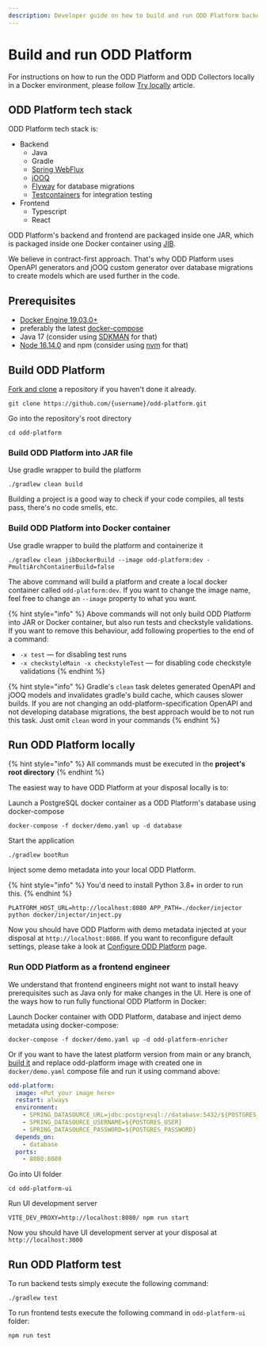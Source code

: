```yaml
---
description: Developer guide on how to build and run ODD Platform backend and frontend
---
```


# Build and run ODD Platform

For instructions on how to run the ODD Platform and ODD Collectors locally in a Docker environment, please follow [Try locally](../../configuration-and-deployment/trylocally.md) article.&#x20;

## ODD Platform tech stack

ODD Platform tech stack is:

* Backend
  * Java
  * Gradle
  * [Spring WebFlux](https://docs.spring.io/spring-framework/docs/current/reference/html/web-reactive.html)
  * [jOOQ](https://www.jooq.org/)
  * [Flyway](https://flywaydb.org/) for database migrations
  * [Testcontainers](https://www.testcontainers.org/) for integration testing
* Frontend
  * Typescript
  * React

ODD Platform's backend and frontend are packaged inside one JAR, which is packaged inside one Docker container using [JIB](https://github.com/GoogleContainerTools/jib).

We believe in contract-first approach. That's why ODD Platform uses OpenAPI generators and jOOQ custom generator over database migrations to create models which are used further in the code.

## Prerequisites

* [Docker Engine 19.03.0+](https://docs.docker.com/engine/install/)
* preferably the latest [docker-compose](https://docs.docker.com/compose/install/)
* Java 17 (consider using [SDKMAN](https://sdkman.io/) for that)
* [Node 16.14.0](https://nodejs.org/en/) and npm (consider using [nvm](https://github.com/nvm-sh/nvm) for that)

## Build ODD Platform

[Fork and clone](../how-to-contribute.md#forking-a-repository) a repository if you haven't done it already.

```shell
git clone https://github.com/{username}/odd-platform.git
```

Go into the repository's root directory

```shell
cd odd-platform
```

### Build ODD Platform into JAR file

Use gradle wrapper to build the platform

```shell
./gradlew clean build
```

Building a project is a good way to check if your code compiles, all tests pass, there's no code smells, etc.

### Build ODD Platform into Docker container

Use gradle wrapper to build the platform and containerize it

```shell
./gradlew clean jibDockerBuild --image odd-platform:dev -PmultiArchContainerBuild=false
```

The above command will build a platform and create a local docker container called `odd-platform:dev`. If you want to change the image name, feel free to change an `--image` property to what you want.

{% hint style="info" %}
Above commands will not only build ODD Platform into JAR or Docker container, but also run tests and checkstyle validations. If you want to remove this behaviour, add following properties to the end of a command:

* &#x20;`-x test` — for disabling test runs
* `-x checkstyleMain -x checkstyleTest` — for disabling code checkstyle validations
{% endhint %}

{% hint style="info" %}
Gradle's `clean` task deletes generated OpenAPI and jOOQ models and invalidates gradle's build cache, which causes slower builds. If you are not changing an odd-platform-specification OpenAPI and not developing database migrations, the best approach would be to not run this task. Just omit `clean` word in your commands
{% endhint %}

## Run ODD Platform locally

{% hint style="info" %}
All commands must be executed in the **project's root directory**
{% endhint %}

The easiest way to have ODD Platform at your disposal locally is to:

Launch a PostgreSQL docker container as a ODD Platform's database using docker-compose

```shell
docker-compose -f docker/demo.yaml up -d database
```

Start the application

```shell
./gradlew bootRun
```

Inject some demo metadata into your local ODD Platform.&#x20;

{% hint style="info" %}
You'd need to install Python 3.8+ in order to run this.
{% endhint %}

```shell
PLATFORM_HOST_URL=http://localhost:8080 APP_PATH=./docker/injector python docker/injector/inject.py
```

Now you should have ODD Platform with demo metadata injected at your disposal at `http://localhost:8080`. If you want to reconfigure default settings, please take a look at [Configure ODD Platform](../../configuration-and-deployment/odd-platform.md) page.

### Run ODD Platform as a frontend engineer

We understand that frontend engineers might not want to install heavy prerequisites such as Java only for make changes in the UI. Here is one of the ways how to run fully functional ODD Platform in Docker:

Launch Docker container with ODD Platform, database and inject demo metadata using docker-compose:

```shell
docker-compose -f docker/demo.yaml up -d odd-platform-enricher
```

Or if you want to have the latest platform version from main or any branch, [build it](build-and-run-odd-platform.md#build-odd-platform-into-docker-container) and replace odd-platform image with created one in `docker/demo.yaml` compose file and run it using command above:

```yaml
odd-platform:
  image: <Put your image here>
  restart: always
  environment:
    - SPRING_DATASOURCE_URL=jdbc:postgresql://database:5432/${POSTGRES_DATABASE}
    - SPRING_DATASOURCE_USERNAME=${POSTGRES_USER}
    - SPRING_DATASOURCE_PASSWORD=${POSTGRES_PASSWORD}
  depends_on:
    - database
  ports:
    - 8080:8080
```

Go into UI folder

```shell
cd odd-platform-ui
```

Run UI development server

```shell
VITE_DEV_PROXY=http://localhost:8080/ npm run start
```

Now you should have UI development server at your disposal at `http://localhost:3000`

## Run ODD Platform test

To run backend tests simply execute the following command:

```shell
./gradlew test
```

To run frontend tests execute the following command in `odd-platform-ui` folder:

```shell
npm run test
```
